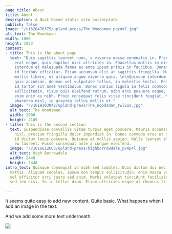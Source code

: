 ```yaml
---
page_title: About
title: About
description: A Nuxt-based static site boilerplate
publish: false
image: "/v1620470375/upland-press/The_Woodsman_pqzok7.jpg"
alt_text: The Woodsman
width: 1000
height: 1053
content:
- title: This is the about page
  text: "Duis sagittis laoreet nunc, a viverra massa venenatis in. Praesent mattis
    erat neque, quis dapibus nisi ultricies in. Phasellus mattis in nisi ac feugiat.
    Interdum et malesuada fames ac ante ipsum primis in faucibus. Donec feugiat ligula
    id finibus efficitur. Etiam accumsan elit at sagittis fringilla. Mauris semper
    mollis libero, ut aliquam augue viverra quis. \n\nQuisque interdum ornare eros
    quis accumsan. Aenean vel vulputate tellus, in molestie lectus. Pellentesque dapibus
    id tortor sit amet vestibulum. Donec varius ligula in felis commodo sodales. Morbi
    sollicitudin, risus quis eleifend rutrum, nibh arcu posuere neque, quis lobortis
    enim enim eu nibh. Proin consequat felis vitae tincidunt feugiat. Morbi tempus
    pharetra nisl, id gravida tellus mollis et."
  image: "/v1619103042/upland-press/The_Woodsman_rwl2us.jpg"
  alt_text: The Woodsman
  width: 2000
  height: 2105
- title: This is the second section
  text: Suspendisse convallis vitae turpis eget posuere. Mauris accumsan molestie
    nisl, pretium fringilla dolor imperdiet in. Donec commodo eros et nunc tristique,
    id dictum lacus posuere. Quisque et mollis sapien. Nulla laoreet elementum mauris
    eu laoreet. Fusce consequat ante a congue eleifend.
  image: "/v1616612603/upland-press/highborrowdale_pvmp4l.jpg"
  alt_text: High Borrowdale
  width: 2448
  height: 2448
intro_text: Quisque consequat id nibh sed sodales. Duis dictum dui nec est eleifend
  mattis. Aliquam sodales, ipsum non tempus sollicitudin, enim massa vehicula augue,
  vel efficitur orci justo sed enim. Morbi volutpat tincidunt facilisis. Curabitur
  sed leo nisi. In in tellus diam. Etiam ultricies neque at rhoncus fringilla.

---
```

It seems quite easy to add new content. Quite basic. What happens when I add an image in the text.

And we add some more text underneath.

![](/v1611949894/upland-press/6771F101-DF5A-43EC-A622-5C629C0FFC42_ipt3um.jpg)